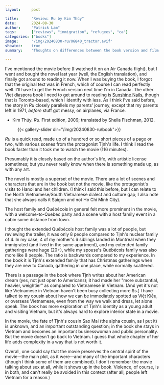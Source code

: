 ```yaml
---
layout:     post

title:      "Review: Ru by Kim Thúy"
date:       2024-08-30
author:     "Patrick Lam"
tags:       ["reviews", "immigration", "refugees", "ca"]
categories: ["books"]
image:      "/img/20240830-ru/06840_tractor.avif"
showtoc:    true
summary:    "Thoughts on differences between the book version and film version of _Ru_."

---
```


<style>
.post-heading h1  { color: yellow; text-shadow: 2px 2px 2px grey; }
.meta { color: yellow; }
</style>

I've mentioned the movie before (I watched it on an Air Canada flight), but
I went and bought the novel last year (well, the English translation),
and finally got around to reading it now. When I was buying the book,
I forgot that the original text was in French, which of course I can
read perfectly well.  I'll have to get the French version next time
I'm in Canada. The other Viet diaspora book I need to get around to reading is
[Sunshine Nails](https://www.simonandschuster.com/books/Sunshine-Nails/Mai-Nguyen/9781668010501), though that is Toronto-based, which I identify with less.
As I think I've said before, the story in _Ru_ closely parallels my parents' journey,
except that my parents left in 1971, *before* stuff got messy, on airplanes, via
France.

* Kim Thúy. _Ru_. First edition, 2009; translated by Sheila Fischman, 2012.

<figure>
{{< gallery-slider dir="/img/20240830-ru/book">}}
</figure>

_Ru_ is a quick read, made up of a hundred or so short pieces of a page
or two, with various scenes from the protagonist Tịnh's life. I think
I read the book faster than it took me to watch the movie (116 minutes).

Presumably it is closely based on the author's life, with artistic
license sometimes; but you never really know when there is something
made up, as with any art.

The novel is mostly a superset of the movie. There are a lot of scenes
and characters that are in the book but not the movie, like the
protagonist's visits to Hanoi and her children. (I think I said this
before, but I can relate to the North Vietnamese/South Vietnamese
dialect and culture gap; I also note that she always calls it Saigon
and not Ho Chi Minh City).

The host family and Québécois in general felt more prominent in the
movie, with a welcome-to-Quebec party and a scene with a host family
event in a cabin some distance from town.

I thought the extended Québécois host family was a lot of people, but
reviewing the trailer, it was only 8 people compared to Tịnh's nuclear
family of 4. In my case, 4 of my mother's 6 siblings landed in
Montreal when they immigrated (and lived in the same apartment), and
my extended family gatherings were huge (20+), while my spouse's
Québécois family was also more like 8 people. The ratio is backwards
compared to my experience.  In the book it is Tịnh's extended family
that has Christmas gatherings when they are new to Canada, gathering
in one place, while normally scattered.

There is a passage in the book where Tịnh writes about her American
dream (yes, not just open to Americans); it had made her "more
substantial, heavier, weightier" as compared to Vietnamese in
Vietnam. (And yet it's not like Vietnamese in Vietnam haven't been
busy collecting more $s.) I have talked to my cousin about how we can
be immediately spotted as Việt Kiều, or overseas Vietnamese, even from
the way we walk and dress, let alone speak. The book has more
exploration of Tịnh's identity as a young adult and visiting Vietnam,
but it's always hard to explore interior state in a movie.

In the movie, the fate of Tịnh's cousin Sao Mai (the alpha cousin, as
I put it) is unknown, and an important outstanding question; in the
book she stays in Vietnam and becomes an important businesswoman and
public personality. But the movie doesn't go back to Vietnam. I guess
that whole chapter of her life adds complexity in a way that is not worth it. 

Overall, one could say that the movie preserves the central spirit of
the movie&mdash;the main plot, as it were&mdash;and many of the important
characters (though I think some of them are combined). I don't remember
the movie talking about sex at all, while it shows up in the book. Violence,
of course, is in both, and can't really be avoided in this context
(after all, people left Vietnam for a reason.)
